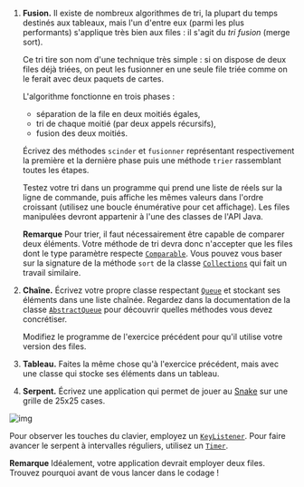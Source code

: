 1. **Fusion.** Il existe de nombreux algorithmes de tri, la plupart du temps destinés aux tableaux, mais l'un d'entre eux (parmi les plus performants) s'applique très bien aux files : il s'agit du *tri fusion* (merge sort).

   Ce tri tire son nom d'une technique très simple : si on dispose de deux files déjà triées, on peut les fusionner en une seule file triée comme on le ferait avec deux paquets de cartes.

   L'algorithme fonctionne en trois phases :

   - séparation de la file en deux moitiés égales,
   - tri de chaque moitié (par deux appels récursifs),
   - fusion des deux moitiés.

   

   Écrivez des méthodes `scinder` et `fusionner` représentant respectivement la première et la dernière phase puis une méthode `trier` rassemblant toutes les étapes.

   Testez votre tri dans un programme qui prend une liste de réels sur la ligne de commande, puis affiche les mêmes valeurs dans l'ordre croissant (utilisez une boucle énumérative pour cet affichage). Les files manipulées devront appartenir à l'une des classes de l'API Java.

   **Remarque** Pour trier, il faut nécessairement être capable de comparer deux éléments. Votre méthode de tri devra donc n'accepter que les files dont le type paramètre respecte [`Comparable`](http://www.iut-fbleau.fr/docs/java/api/java/lang/Comparable.html). Vous pouvez vous baser sur la signature de la méthode `sort` de la classe [`Collections`](http://www.iut-fbleau.fr/docs/java/api/java/util/Collections.html) qui fait un travail similaire.

2. **Chaîne.** Écrivez votre propre classe respectant [`Queue`](http://www.iut-fbleau.fr/docs/java/api/java/util/Queue.html) et stockant ses éléments dans une liste chaînée. Regardez dans la documentation de la classe [`AbstractQueue`](http://www.iut-fbleau.fr/docs/java/api/java/util/AbstractQueue.html) pour découvrir quelles méthodes vous devez concrétiser.

   Modifiez le programme de l'exercice précédent pour qu'il utilise votre version des files.

3. **Tableau.** Faites la même chose qu'à l'exercice précédent, mais avec une classe qui stocke ses éléments dans un tableau.

4.  **Serpent.** Écrivez une application qui permet de jouer au [Snake](http://fr.wikipedia.org/wiki/Snake_(jeu_vidéo)) sur une grille de 25x25 cases.

   ![img](http://www.iut-fbleau.fr/sitebp/apl31/files/snake.svg)

   Pour observer les touches du clavier, employez un [`KeyListener`](http://www.iut-fbleau.fr/docs/java/api/java/awt/event/KeyListener.html). Pour faire avancer le serpent à intervalles réguliers, utilisez un [`Timer`](http://www.iut-fbleau.fr/docs/java/api/java/util/Timer.html).

   **Remarque** Idéalement, votre application devrait employer deux files. Trouvez pourquoi avant de vous lancer dans le codage !
